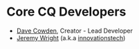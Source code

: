# Core CQ Developers

* [Dave Cowden](https://github.com/dcowden), Creator - Lead Developer
* [Jeremy Wright](https://github.com/jmwright) (a.k.a [innovationstech](https://github.com/innovationstech))
